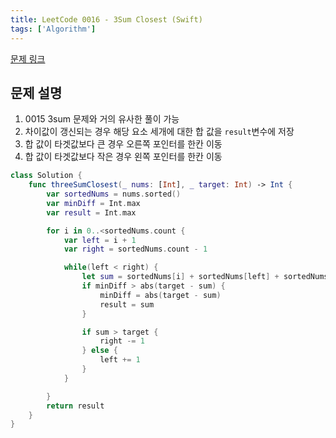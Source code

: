 ```yaml
---
title: LeetCode 0016 - 3Sum Closest (Swift)
tags: ['Algorithm']
---
```


[문제 링크](https://leetcode.com/problems/3sum-closest/)

## 문제 설명

1. 0015 3sum 문제와 거의 유사한 풀이 가능
2. 차이값이 갱신되는 경우 해당 요소 세개에 대한 합 값을 `result`변수에 저장
3. 합 값이 타겟값보다 큰 경우 오른쪽 포인터를 한칸 이동
4. 합 값이 타겟값보다 작은 경우 왼쪽 포인터를 한칸 이동

```swift
class Solution {
    func threeSumClosest(_ nums: [Int], _ target: Int) -> Int {
        var sortedNums = nums.sorted()
        var minDiff = Int.max
        var result = Int.max

        for i in 0..<sortedNums.count {
            var left = i + 1
            var right = sortedNums.count - 1

            while(left < right) {
                let sum = sortedNums[i] + sortedNums[left] + sortedNums[right]
                if minDiff > abs(target - sum) {
                    minDiff = abs(target - sum)
                    result = sum
                }

                if sum > target {
                    right -= 1
                } else {
                    left += 1
                }
            }

        }
        return result
    }
}
```
